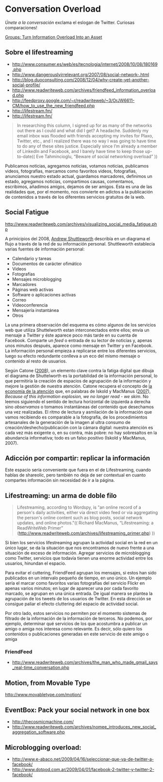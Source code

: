 # Conversation Overload 


*Únete a la conversación* exclama el eslogan de Twitter. 
Curiosas comparaciones!

[Groups: Turn Information Overload Into an Asset](http://www.readwriteweb.com/archives/groups_turn_information_overload_into_an_asset.php)

## Sobre el lifestreaming 

  * http://www.consumer.es/web/es/tecnologia/internet/2008/10/08/180169.php
  * http://www.dangerouslyirrelevant.org/2007/08/social-network-.html 
  * http://blog.duoconsulting.com/2008/12/04/why-create-yet-another-social-profile/
  * http://www.readwriteweb.com/archives/friendfeed_information_overload.php 
  * http://feedproxy.google.com/~r/readwriteweb/~3/OrJW6611-CM/how_to_use_the_new_friendfeed.php 
  * http://lifestream.fm/
  * http://lifestream.fm/

>In researching this column, I signed up for as many of the networks out there as I could and what did I get? A headache. Suddenly my email inbox was flooded with friends accepting my invites for Plaxo, Twitter, etc., and I realized there was no way I was going to have time to do any of these sites justice. Especially since I’m already a member of LinkedIn and Facebook, and I barely have time to keep those up-to-date(( Eve Tahmincioglu, “Beware of social networking overload” ))


Publicamos noticias, agregamos noticias, votamos noticias,  publicamos videos, fotografías, marcamos como favoritos videos, fotografías,  anunciamos nuestro estado actual, guardamos marcadores, definimos un estado, agregamos noticias, compartimos causas, comentamos, escribimos, añadimos amigos, dejamos de ser amigos. Esta es una de las realidades que, por el momento, nos convierte en adictos a la publicación de contenidos a través de los diferentes servicios gratuitos de la web.  


## Social Fatigue 

http://www.readwriteweb.com/archives/visualizing_social_media_fatigue.php 

A prinicipios del 2008, [Andrew Shuttleworth](http://hq.andrewshuttleworth.com/hq/2008/02/social-media-on.html) describía en un diagrama el flujo a través de la red de su información personal. Shuttleworth establecía varias fuentes de información personal: 

* Calendario y tareas
* Documentos de carácter ofimático
* Videos
* Fotografías
* Mensajes microblogging
* Marcadores
* Páginas web activas 
* Software o aplicaciones activas
* Correo
* Videoconferencia
* Mensajería instantánea
* Otros

La una primera observación del esquema es cómo algunos de los servicios web que utiliza Shuttelworth estan interconectados entre ellos; envía un mensaje a Twitter y éste aparece poco más tarde en su cuenta de Facebook. Comparte un _feed_ o entrada de su lector de noticias y, apenas unos minutos después, aparece como mensaje en Twitter y en Facebook. La información personal empieza a replicarse entre los diferentes servicios, luego su efecto redundante conlleva a un eco del mismo mensaje o contenido al resto de usuarios. 

Según Catone ([2008](http://www.readwriteweb.com/archives/visualizing_social_media_fatigue.php)), un elemento clave contra la fatiga digital que dibuja el diagrama de Shuttelworth es la portabilidad de la información personal, lo que permitiría la creación de espacios de agrupación de la información y mejore la gestión de nuestra atención. Catone recupera el concepto de [la economía de la atención](http://en.wikipedia.org/wiki/Attention_economy) que, en palabras de Iskold y MacManus ([2007](http://www.readwriteweb.com/archives/attention_economy_overview.php)), _Because of this information explosion, we no longer read - we skim_. No leemos siguiendo el sentido de lectura horizontal de izquierda a derecha sino _observamos_ o tomamos instantáneas del contenido que desechamos una vez realizadas. El ritmo de lectura y asmilación de la información que vamos recibiendo es comparable a la fotografía, de los procedimientos artesanales de la generación de la imagen al ultra consumo de creación/deshecho/publicación con la cámara digital: nuestra atención es cada vez más exigente o, en su contra, más pobre: no hay sobresaltos en la abundancia informativa; todo es un falso positivo (Iskold y MacManus, 2007).


## Adicción por compartir: replicar la información 

Este espacio sería conveniente que fuera en el de Lifestreaming, cuando hablas de shareolic, pero también no deja de ser contextual en cuanto compartes información sin necesidad de ir a la página.

## Lifestreaming: un arma de doble filo 

>Lifestreaming, according to Wordspy, is "an online record of a person's daily activities, either via direct video feed or via aggregating the person's online content such as blog posts, social network updates, and online photos."(( Richard MacManus, “Lifestreaming: a ReadWriteWeb Primer” (http://www.readwriteweb.com/archives/lifestreaming_primer.php) ))

Si bien los servicios lifestreaming agrupan la actividad social en la red en un único lugar, se da la situación que nos encontramos de nuevo frente a una situación de exceso de información. Agregar servicios de microblogging como Twitter, servicios que todavía tienen una enorme actividad entre los usuarios, hinundan el espacio.

Para evitar el cuttering, FriendFeed agrupan los mensajes, si estos han sido publicados en un intervalo pequeño de tiempo, en uno único. Un ejemplo sería el marcar como favoritos varias fotografías del servicio Flickr en apenas varios minutos; en lugar de aparecer una por cada favorito marcado, se agrupan en una única entrada. De igual manera se plantea la agrupación de los tweets de los usuarios de Twitter. En esta dirección se consigue paliar el efecto cluttering del espacio de actividad social.

Por otro lado, estos servicios no permiten por el momento sistemas de filtrado de la información de la información de terceros. No podemos, por ejemplo, determinar qué servicios de los que acostumbra a publicar un amigo o amiga nos interesa como relevante. Es decir, sólo quiero los contenidos o publicaciones generadas en este servicio de este amigo o amiga


### FriendFeed

* http://www.readwriteweb.com/archives/the_man_who_made_gmail_says_real-time_conversation.php

## Motion, from Movable Type 

http://www.movabletype.com/motion/


## EventBox: Pack your social network in one box 

  * http://thecosmicmachine.com/
  * http://www.readwriteweb.com/archives/nomee_introduces_new_social_aggregation_software.php


## Microblogging overload: 

* http://www.e-abaco.net/2009/04/16/seleccionar-que-va-de-twitter-a-facebook/
* http://www.dotpod.com.ar/2009/04/01/facebook-2-twitter-y-twitter-2-facebook/